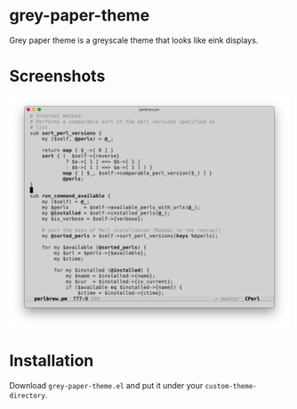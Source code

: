 # grey-paper-theme

Grey paper theme is a greyscale theme that looks like eink displays.

# Screenshots

![](screenshots/grey-paper-cperl-mode.png)

# Installation

Download `grey-paper-theme.el` and put it under your `custom-theme-directory`.
